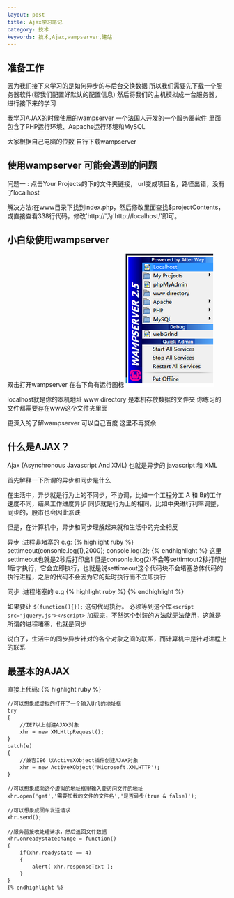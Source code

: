 ```yaml
---
layout: post
title: Ajax学习笔记
category: 技术
keywords: 技术,Ajax,wampserver,建站
---
```

## 准备工作
因为我们接下来学习的是如何异步的与后台交换数据
所以我们需要先下载一个服务器软件(帮我们配置好默认的配置信息)
然后将我们的主机模拟成一台服务器，进行接下来的学习

我学习AJAX的时候使用的wampserver 一个法国人开发的一个服务器软件
里面包含了PHP运行环境、Aapache运行环境和MySQL

大家根据自己电脑的位数 自行下载wampserver

## 使用wampserver 可能会遇到的问题

问题一 :
点击Your Projects的下的文件夹链接， url变成项目名，路径出错，没有了localhost

解决方法:在www目录下找到index.php，然后修改里面查找$projectContents，或直接查看338行代码，修改'http://'为'http://localhost/'即可。

## 小白级使用wampserver
双击打开wampserver 在右下角有运行图标
![shootpic](/assets/img/AJAX-shootpic1.png)

localhost就是你的本机地址
www directory 是本机存放数据的文件夹 你练习的文件都需要存在www这个文件夹里面

更深入的了解wampserver 可以自己百度 这里不再赘余

## 什么是AJAX？
Ajax (Asynchronous Javascript And XML) 也就是异步的 javascript 和 XML

首先解释一下所谓的异步和同步是什么

在生活中，异步就是行为上的不同步，不协调，比如一个工程分工 A 和 B的工作速度不同，结果工作进度异步
同步就是行为上的相同，比如中央进行利率调整，同步的，股市也会因此涨跌

但是，在计算机中，异步和同步理解起来就和生活中的完全相反

异步 :进程非堵塞的
	e.g:
	{% highlight ruby %}
	settimeout(consonle.log(1),2000);
	console.log(2);
	{% endhighlight %}
这里settimeout也就是2秒后打印出1
但是consonle.log(2)不会等settimtout2秒打印出1后才执行，它会立即执行，也就是说settimeout这个代码块不会堵塞总体代码的执行进程，之后的代码不会因为它的延时执行而不立即执行

同步 :进程堵塞的
	e.g
	{% highlight ruby %}
	<script src="jquery.js"></script>
	<script>
	window.onload = function()
	{
		$(function(){});
	}
	</script>
	{% endhighlight %}

如果要让 `$(function(){});`  这句代码执行。 必须等到这个库`<script src="jquery.js"></script>` 加载完，不然这个封装的方法就无法使用，这就是所谓的进程堵塞，也就是同步

说白了，生活中的同步异步针对的各个对象之间的联系，而计算机中是针对进程上的联系

## 最基本的AJAX

直接上代码:
	{% highlight ruby %}

	//可以想象成虚拟的打开了一个输入Url的地址框
	try
	{
		//IE7以上创建AJAX对象
		xhr = new XMLHttpRequest();
	}
	catch(e)
	{
		//兼容IE6 以ActiveXObject插件创建AJAX对象
		xhr = new ActiveXObject('Microsoft.XMLHTTP');
	}

	//可以想象成向这个虚拟的地址框里输入要访问文件的地址
	xhr.open('get','需要加载的文件的文件名','是否异步(true & false)');

	//可以想象成回车发送请求
	xhr.send();
	
	//服务器接收处理请求，然后返回文件数据
	xhr.onreadystatechange = function()
	{
		if(xhr.readystate == 4)
		{
			alert( xhr.responseText );
		}
	}
	{% endhighlight %}

	

